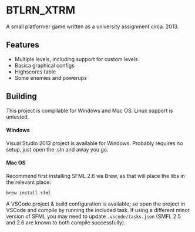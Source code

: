 # BTLRN_XTRM

A small platformer game written as a university assignment circa. 2013.

## Features

* Multiple levels, including support for custom levels
* Basica graphical configs
* Highscores table
* Some enemies and powerups


## Building

This project is compilable for Windows and Mac OS. Linux support is untested.

#### Windows

Visual Studio 2013 project is available for Windows. Probably requires no setup, just open the .sln and away you go.

#### Mac OS

Recommend first installing SFML 2.6 via Brew, as that will place the libs in the relevant place:

```
brew install sfml
```

A VSCode project & build configuration is available; so open the project in VSCode and compile by running the included task.
If using a different minor version of SFML you may need to update `.vscode/tasks.json` (SMFL 2.5 and 2.6 are known to both compile successfully).
